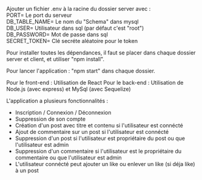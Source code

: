 Ajouter un fichier .env à la racine du dossier server avec :  
PORT= Le port du serveur  
DB_TABLE_NAME= Le nom du "Schema" dans mysql  
DB_USER= Utilisateur dans sql (par défaut c'est "root")  
DB_PASSWORD= Mot de passe dans sql   
SECRET_TOKEN= Clé secréte aléatoire pour le token  

Pour installer toutes les dépendances, il faut se placer dans chaque dossier server et client, et utiliser "npm install".  
  
Pour lancer l'application : "npm start" dans chaque dossier.  

Pour le front-end : Utilisation de React
Pour le back-end : Utilisation de Node.js (avec express) et MySql (avec Sequelize)

L'application a plusieurs fonctionnalités : 
- Inscription / Connexion / Déconnexion
- Suppression de son compte
- Création d'un post avec titre et contenu si l'utilisateur est connécté
- Ajout de commentaire sur un post si l'utilisateur est connécté
- Suppression d'un post si l'utilisateur est propriétaire du post ou que l'utilisateur est admin
- Suppression d'un commentaire si l'utilisateur est le propriétaire du commentaire ou que l'utilisateur est admin
- L'utilisateur connécté peut ajouter un like ou enlever un like (si déja like) à un post 
